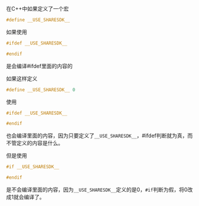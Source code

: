 在C++中如果定义了一个宏
```cpp
#define __USE_SHARESDK__
```
如果使用
```cpp
#ifdef __USE_SHARESDK__

#endif
```
是会编译#ifdef里面的内容的

如果这样定义
```cpp
#define __USE_SHARESDK__ 0
```
使用
```cpp
#ifdef __USE_SHARESDK__

#endif
```
也会编译里面的内容，因为只要定义了`__USE_SHARESDK__`，#ifdef判断就为真，而不管定义的内容是什么。

但是使用
```cpp
#if __USE_SHARESDK__

#endif
```
是不会编译里面的内容，因为`__USE_SHARESDK__`定义的是0，`#if`判断为假，将0改成1就会编译了。